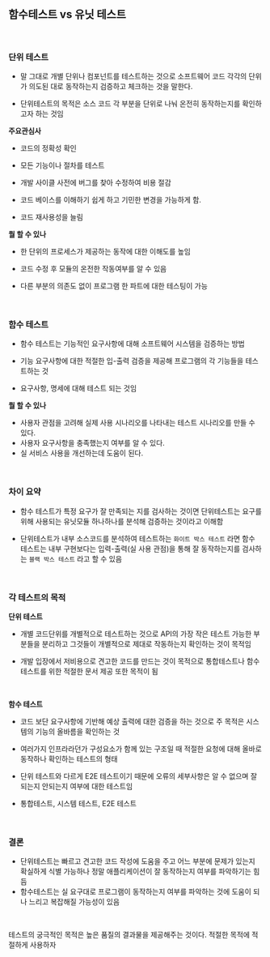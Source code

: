 


## 함수테스트 vs 유닛 테스트


<br>

### 단위 테스트

- 말 그대로 개별 단위나 컴포넌트를 테스트하는 것으로 소프트웨어 코드 각각의 단위가 의도된 대로 동작하는지 검증하고 체크하는 것을 말한다.

- 단위테스트의 목적은 소스 코드 각 부분을 단위로 나눠 온전히 동작하는지를 확인하고자 하는 것임


**주요관심사**

- 코드의 정확성 확인

- 모든 기능이나 절차를 테스트

- 개발 사이클 사전에 버그를 찾아 수정하여 비용 절감

- 코드 베이스를 이해하기 쉽게 하고 기민한 변경을 가능하게 함.
   
- 코드 재사용성을 늘림


**뭘 할 수 있나**

- 한 단위의 프로세스가 제공하는 동작에 대한 이해도를 높임

- 코드 수정 후 모듈의 온전한 작동여부를 알 수 있음

- 다른 부분의 의존도 없이 프로그램 한 파트에 대한 테스팅이 가능


<br>

### 함수 테스트

- 함수 테스트는 기능적인 요구사항에 대해 소프트웨어 시스템을 검증하는 방법

- 기능 요구사항에 대한 적절한 입-출력 검증을 제공해 프로그램의 각 기능들을 테스트하는 것

- 요구사항, 명세에 대해 테스트 되는 것임

**뭘 할 수 있나**

- 사용자 관점을 고려해 실제 사용 시나리오를 나타내는 테스트 시나리오를 만들 수 있다.
- 사용자 요구사항을 충족했는지 여부를 알 수 있다.
- 실 서비스 사용을 개선하는데 도움이 된다.


<br>


### 차이 요약

- 함수 테스트가 특정 요구가 잘 만족되는 지를 검사하는 것이면 단위테스트는 요구를 위해 사용되는 유닛모듈 하나하나를 분석해 검증하는 것이라고 이해함

- 단위테스트가 내부 소스코드를 분석하여 테스트하는 `화이트 박스 테스트` 라면 함수 테스트는 내부 구현보다는 입력-출력(실 사용 관점)을 통해 잘 동작하는지를 검사하는 `블랙 박스 테스트` 라고 할 수 있음


<br>


### 각 테스트의 목적


**단위 테스트**

- 개별 코드단위를 개별적으로 테스트하는 것으로 API의 가장 작은 테스트 가능한 부분들을 분리하고 그것들이 개별적으로 제대로 작동하는지 확인하는 것이 목적임

- 개발 입장에서 저비용으로 견고한 코드를 만드는 것이 목적으로 통합테스트나 함수 테스트를 위한 적절한 문서 제공 또한 목적이 됨


<br>


**함수 테스트**

- 코드 보단 요구사항에 기반해 예상 출력에 대한 검증을 하는 것으로 주 목적은 시스템의 기능의 올바름을 확인하는 것
- 여러가지 인프라라던가 구성요소가 함께 있는 구조일 때 적절한 요청에 대해 올바로 동작하나 확인하는 테스트의 형태

- 단위 테스트와 다르게 E2E 테스트이기 때문에 오류의 세부사항은 알 수 없으며 잘 되는지 안되는지 여부에 대한 테스트임

- 통합테스트, 시스템 테스트, E2E 테스트

<br>


### 결론

- 단위테스트는 빠르고 견고한 코드 작성에 도움을 주고 어느 부분에 문제가 있는지 확실하게 식별 가능하나 정말 애플리케이션이 잘 동작하는지 여부를 파악하기는 힘듬
- 함수테스트는 실 요구대로 프로그램이 동작하는지 여부를 파악하는 것에 도움이 되나 느리고 복잡해질 가능성이 있음

<br>

테스트의 궁극적인 목적은 높은 품질의 결과물을 제공해주는 것이다.
적절한 목적에 적절하게 사용하자



